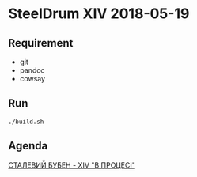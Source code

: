 # SteelDrum XIV 2018-05-19

## Requirement

- git
- pandoc
- cowsay

## Run

    ./build.sh

## Agenda

[СТАЛЕВИЙ БУБЕН - XIV "В ПРОЦЕСІ"](http://www.steeldrum.org.ua/ua/stalevyj-buben/stalevyj-buben-xiv.html)
